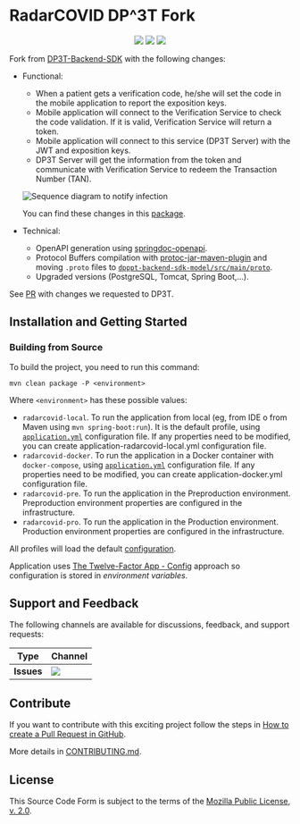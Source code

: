 # RadarCOVID DP^3T Fork

<p align="center">
    <a href="https://github.com/RadarCOVID/radar-covid-backend-dp3t-server/commits/" title="Last Commit"><img src="https://img.shields.io/github/last-commit/RadarCOVID/radar-covid-backend-dp3t-server?style=flat"></a>
    <a href="https://github.com/RadarCOVID/radar-covid-backend-dp3t-server/issues" title="Open Issues"><img src="https://img.shields.io/github/issues/RadarCOVID/radar-covid-backend-dp3t-server?style=flat"></a>
    <a href="https://github.com/RadarCOVID/radar-covid-backend-dp3t-server/blob/master/LICENSE" title="License"><img src="https://img.shields.io/badge/License-MPL%202.0-brightgreen.svg?style=flat"></a>
</p>

Fork from [DP3T-Backend-SDK](https://github.com/DP-3T/dp3t-sdk-backend) with the following changes:

- Functional:
  - When a patient gets a verification code, he/she will set the code in the mobile application to report the exposition keys.
  - Mobile application will connect to the Verification Service to check the code validation. If it is valid, Verification Service will return a token.
  - Mobile application will connect to this service (DP3T Server) with the JWT and exposition keys.
  - DP3T Server will get the information from the token and communicate with Verification Service to redeem the Transaction Number (TAN).

  ![Sequence diagram to notify infection](documentation/sequence-diagram-notify-infection.svg)

  You can find these changes in this [package](./dpppt-backend-sdk/dpppt-backend-sdk-ws/src/main/java/org/dpppt/backend/sdk/ws/radarcovid).

- Technical:
  - OpenAPI generation using [springdoc-openapi](https://github.com/springdoc/springdoc-openapi).
  - Protocol Buffers compilation with [protoc-jar-maven-plugin](https://github.com/os72/protoc-jar-maven-plugin) and moving `.proto` files to [`dpppt-backend-sdk-model/src/main/proto`](./dpppt-backend-sdk/dpppt-backend-sdk-model/src/main/proto).
  - Upgraded versions (PostgreSQL, Tomcat, Spring Boot,...).

See [PR](https://github.com/DP-3T/dp3t-sdk-backend/pull/143) with changes we requested to DP3T.

## Installation and Getting Started

### Building from Source

To build the project, you need to run this command:

```shell
mvn clean package -P <environment>
```

Where `<environment>` has these possible values:

- `radarcovid-local`. To run the application from local (eg, from IDE o from Maven using `mvn spring-boot:run`). It is the default profile, using [`application.yml`](./dpppt-backend-sdk/dpppt-backend-sdk-ws/src/main/docker/application.yml) configuration file. If any properties need to be modified, you can create application-radarcovid-local.yml configuration file.
- `radarcovid-docker`. To run the application in a Docker container with `docker-compose`, using [`application.yml`](./dpppt-backend-sdk/dpppt-backend-sdk-ws/src/main/docker/application.yml) configuration file. If any properties need to be modified, you can create application-docker.yml configuration file.
- `radarcovid-pre`. To run the application in the Preproduction environment.  Preproduction environment properties are configured in the infrastructure.
- `radarcovid-pro`. To run the application in the Production environment.  Production environment properties are configured in the infrastructure.

All profiles will load the default [configuration](./dpppt-backend-sdk/dpppt-backend-sdk-ws/src/main/docker/application.yml).

Application uses [The Twelve-Factor App - Config](https://12factor.net/config) approach so configuration is stored in _environment variables_.

## Support and Feedback
The following channels are available for discussions, feedback, and support requests:

| Type       | Channel                                                |
| ---------- | ------------------------------------------------------ |
| **Issues** | <a href="https://github.com/RadarCOVID/radar-covid-backend-dp3t-server/issues" title="Open Issues"><img src="https://img.shields.io/github/issues/RadarCOVID/radar-covid-backend-dp3t-server?style=flat"></a> |

## Contribute

If you want to contribute with this exciting project follow the steps in [How to create a Pull Request in GitHub](https://opensource.com/article/19/7/create-pull-request-github).

More details in [CONTRIBUTING.md](./CONTRIBUTING.md).

## License

This Source Code Form is subject to the terms of the [Mozilla Public License, v. 2.0](https://www.mozilla.org/en-US/MPL/2.0/).
